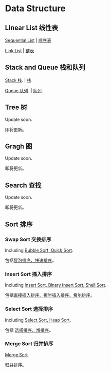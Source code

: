 # Data Structure

## Linear List 线性表

[Sequential List](https://github.com/Cohanbb/mycode/blob/main/cpp/DS/SeqList.cpp) |
[顺序表](https://github.com/Cohanbb/mycode/blob/main/cpp/DS/SeqList.cpp)

[Link List](https://github.com/Cohanbb/mycode/blob/main/cpp/DS/LinkList.cpp) | 
[链表](https://github.com/Cohanbb/mycode/blob/main/cpp/DS/LinkList.cpp)

## Stack and Queue 栈和队列

[Stack 栈](https://github.com/Cohanbb/mycode/blob/main/cpp/DS/Stack.cpp). |
[栈](https://github.com/Cohanbb/mycode/blob/main/cpp/DS/Stack.cpp).

[Queue 队列](https://github.com/Cohanbb/mycode/blob/main/cpp/DS/Queue.cpp). |
[队列](https://github.com/Cohanbb/mycode/blob/main/cpp/DS/Queue.cpp).


## Tree 树

Update soon.

即将更新。  

## Gragh 图

Update soon.

即将更新。

## Search 查找

Update soon.

即将更新。  

## Sort 排序

### Swap Sort 交换排序

Including [Bubble Sort, Quick Sort](https://github.com/Cohanbb/mycode/blob/main/cpp/DS/swap_sort.cpp).  

包括[冒泡排序、快速排序](https://github.com/Cohanbb/mycode/blob/main/cpp/DS/swap_sort.cpp)。

### Insert Sort 插入排序

Including [Insert Sort, Binary Insert Sort, Shell Sort](https://github.com/Cohanbb/mycode/blob/main/cpp/DS/insert_sort.cpp).   

包括[直接插入排序、折半插入排序、希尔排序](https://github.com/Cohanbb/mycode/blob/main/cpp/DS/insert_sort.cpp)。

### Select Sort 选择排序

Including [Select Sort, Heap Sort](https://github.com/Cohanbb/mycode/blob/main/cpp/DS/select_sort.cpp).

包括 [选择排序、堆排序](https://github.com/Cohanbb/mycode/blob/main/cpp/DS/select_sort.cpp)。

### Merge Sort 归并排序

[Merge Sort](https://github.com/Cohanbb/mycode/blob/main/cpp/DS/merge_sort.cpp).  

[归并排序](https://github.com/Cohanbb/mycode/blob/main/cpp/DS/merge_sort.cpp)。
